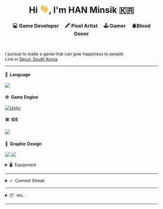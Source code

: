 <h1 align="center">Hi <img src="https://raw.githubusercontent.com/hanminsik/hanminsik/main/Hi.gif" width="30px">, I'm HAN Minsik 🇰🇷</h1>

<h3 align="center">💻 Game Developer &nbsp;  &nbsp; 🖍 Pixel Artist &nbsp;  &nbsp; 🕹 Gamer &nbsp;  &nbsp; 🩸Blood Donor</h3>
<br>

I pursue to make a game that can give happiness to people.  
Live in [Seoul, South Korea](https://www.google.com/maps/place/Seoul,+South+Korea/@34.1637948,97.7937369,3.19z/data=!4m5!3m4!1s0x357ca2012d5c39cf:0x7e11eca1405bf29b!8m2!3d37.566535!4d126.9779692?hl=en).
<br>

---

#### 🚀 &nbsp;Language
[<img src="https://img.shields.io/badge/C&thinsp;%23-7F00FF?style=for-the-badge&logo=.net&logoColor=white?"/>](https://docs.microsoft.com/en-us/dotnet/csharp/)

#### ⚙️ &nbsp;Game Engine

[<img alt="Unity" src="https://img.shields.io/badge/unity%20-%23000000.svg?&style=for-the-badge&logo=unity&logoColor=white"/>](https://unity.com/)

#### 🛠 &nbsp;IDE
[<img src="https://img.shields.io/badge/Rider-000000?&style=for-the-badge&logo=rider&logoColor=white"/>](https://www.jetbrains.com/rider/)

#### 🎨 &nbsp;Graphic Design
[<img src="https://img.shields.io/badge/Aseprite-7D929E?&style=for-the-badge&logo=aseprite&logoColor=white"/>](https://www.aseprite.org/) [<img src="https://img.shields.io/badge/photoshop%20-%2331A8FF.svg?&style=for-the-badge&logo=adobe%20photoshop&logoColor=white"/>](https://www.adobe.com/products/photoshop.html)

<details>
    <summary> 🖥️ &nbsp;Equipment</summary>

[<img src="https://img.shields.io/badge/Apple-Mac_Mini_2018-999999?style=for-the-badge&logo=apple&logoColor=white"/>](https://www.theverge.com/2018/11/16/18097117/apple-mac-mini-2018-review-upgrade-faster-more-powerful-features-price) [<img src="https://img.shields.io/badge/Windows-AMD_RYZEN_3-0078D6?style=for-the-badge&logo=windows&logoColor=white"/>](https://www.amd.com/en/products/apu/amd-ryzen-3-3200g)<br>[<img src="https://img.shields.io/badge/Android-Galaxy_Note_10-1428A0?style=for-the-badge&logo=android&logoColor=white"/>](https://www.samsung.com/us/mobile/galaxy-note10/) [<img src="https://img.shields.io/badge/Tab_A_10.1-1428A0?style=for-the-badge&logo=android&logoColor=white"/>](https://www.samsung.com/us/mobile/tablets/galaxy-tab-a/galaxy-tab-a-10-1-2019-64gb-black-wi-fi-sm-t510nzkfxar/)<br>
[<img src="https://img.shields.io/badge/Bose_QC35_||-000000?style=for-the-badge&logo=bose&logoColor=white"/>](https://www.bose.com/en_us/products/headphones/over_ear_headphones/quietcomfort-35-wireless-ii.html#v=qc35_ii_silver) [<img src="https://img.shields.io/badge/Logitech_G102-00B8FC?style=for-the-badge&logo=logitech&logoColor=white"/>](https://www.logitechg.com/en-in/products/gaming-mice/g102-lightsync-rgb-gaming-mouse.910-005803.html) [<img src="https://img.shields.io/badge/Keychron_K1-000000?style=for-the-badge&logo=keras&logoColor=white"/>](https://www.keychron.com/products/keychron-k1-wireless-mechanical-keyboard)<br>
[<img src="https://img.shields.io/badge/Razer_Panthera_Arcade_Stick-1ca600?style=for-the-badge&logo=razer&logoColor=white"/>](https://www.razer.com/console-controllers/razer-panthera/RZ06-02720100-R3U1)

</details>

---
<details>
    <summary> 🔥 &nbsp;Commit Streak</summary>

<br>

<img align="center" src="https://github-readme-streak-stats.herokuapp.com/?user=hanminsik&count_private=true&theme=radical" alt="hanminsik" />

<br>
<br>

<!--START_SECTION:waka-->
```text
C#   33 mins         █████████████████████████   100.00 % 
```
<!--END_SECTION:waka-->

</details>

---

<details>
    <summary> 📦 &nbsp;etc.</summary>

<br>

- Former Republic of Korea Army [K263 Anti-Aircraft Vehicles](https://raw.githubusercontent.com/hanminsik/hanminsik/main/k263.jpg) Driver.
- Member of [Mensa](https://www.mensa.org/mensa/about-us) Korea
- Graduated from [Nanjing University](https://www.nju.edu.cn/EN/wbout/main.htm) in China.

</details>

---

